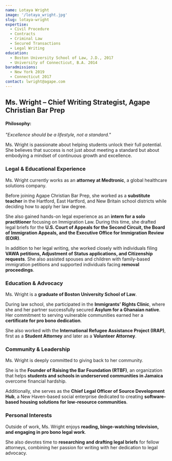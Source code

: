 ```yaml
---
name: Lotaya Wright
image: '/lotaya_wright.jpg'
slug: lotaya-wright
expertise:
  - Civil Procedure
  - Contracts
  - Criminal Law
  - Secured Transactions
  - Legal Writing
education:
  - Boston University School of Law, J.D., 2017
  - University of Connecticut, B.A. 2014
baradmissions:
  - New York 2019
  - Connecticut 2017
contact: lwright@agape.com
---
```


## **Ms. Wright – Chief Writing Strategist, Agape Christian Bar Prep**

#### **Philosophy:**

*"Excellence should be a lifestyle, not a standard."*

Ms. Wright is passionate about helping students unlock their full potential. She believes that success is not just about meeting a standard but about embodying a mindset of continuous growth and excellence.

### **Legal & Educational Experience**

Ms. Wright currently works as an **attorney at Medtronic**, a global healthcare solutions company.

Before joining Agape Christian Bar Prep, she worked as a **substitute teacher** in the Hartford, East Hartford, and New Britain school districts while deciding how to apply her law degree.

She also gained hands-on legal experience as an **intern for a solo practitioner** focusing on Immigration Law. During this time, she drafted legal briefs for the **U.S. Court of Appeals for the Second Circuit, the Board of Immigration Appeals, and the Executive Office for Immigration Review (EOIR)**.

In addition to her legal writing, she worked closely with individuals filing **VAWA petitions, Adjustment of Status applications, and Citizenship requests**. She also assisted spouses and children with family-based immigration petitions and supported individuals facing **removal proceedings**.

### **Education & Advocacy**

Ms. Wright is a **graduate of Boston University School of Law**.

During law school, she participated in the **Immigrants’ Rights Clinic**, where she and her partner successfully secured **Asylum for a Ghanaian native**. Her commitment to serving vulnerable communities earned her a **certificate for pro bono dedication**.

She also worked with the **International Refugee Assistance Project (IRAP)**, first as a **Student Attorney** and later as a **Volunteer Attorney**.

### **Community & Leadership**

Ms. Wright is deeply committed to giving back to her community.

She is the **Founder of Raising the Bar Foundation (RTBF)**, an organization that helps **students and schools in underserved communities in Jamaica** overcome financial hardship.

Additionally, she serves as the **Chief Legal Officer of Source Development Hub**, a New Haven-based social enterprise dedicated to creating **software-based housing solutions for low-resource communities**.

### **Personal Interests**

Outside of work, Ms. Wright enjoys **reading, binge-watching television, and engaging in pro bono legal work**.

She also devotes time to **researching and drafting legal briefs** for fellow attorneys, combining her passion for writing with her dedication to legal advocacy.
